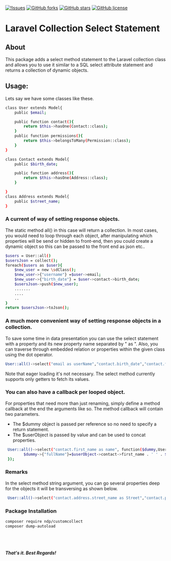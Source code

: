 [![!Issues](https://img.shields.io/github/issues/ndepaz/CustomCollect.svg?style=flat-square)](https://github.com/ndepaz/CustomCollect/issues)
[![GitHub forks](https://img.shields.io/github/forks/ndepaz/CustomCollect.svg)](https://github.com/ndepaz/CustomCollect/network)
[![GitHub stars](https://img.shields.io/github/stars/ndepaz/CustomCollect.svg)](https://github.com/ndepaz/CustomCollect/stargazers)
[![GitHub license](https://img.shields.io/github/license/ndepaz/CustomCollect.svg)](https://github.com/ndepaz/CustomCollect/blob/master/LICENSE)

# Laravel Collection Select Statement 

## About

This package adds a select method statement to the Laravel collection class and 
allows you to use it similar to a SQL select attribute statement and returns a collection of dynamic objects.
 
## Usage: 

Lets say we have some classes like these. 

```sh
class User extends Model{
    public $email;

    public function contact(){
        return $this->hasOne(Contact::class);
    }
    public function permissions(){
        return $this->belongsToMany(Permission::class);
    }
}

class Contact extends Model{
    public $birth_date;

    public function address(){
        return $this->hasOne(Address::class);
    }

}
class Address extends Model{
    public $street_name;
}
```
### A current of way of setting response objects.
The static method all() in this case will return a collection.
In most cases, you would need to loop through each object, after manipulating which properties will be send or hidden to front-end,
then you could create a dynamic object so this can be passed to the front end as json etc..

```sh
$users = User::all()
$usersJson = collect();
foreach($users as $user){
    $new_user = new \sdClass();
    $new_user->{"username"} =$user->email;
    $new_user->{"birth_date"} = $user->contact->birth_date; 
    $usersJson->push($new_user);
    .......
    ....
    ..
}
return $usersJson->toJson();
```
### A much more convenient way of setting response objects in a collection.
To save some time in data presentation you can use the select statement with a property and its new property name separated by " as ".
Also, you can traverse through embedded relation or properties within the given class using the dot operator.
```sh
User::all()->select("email as userName","contact.birth_date","contact.first_name as name")->toJson();
```
Note that eager loading it's not necessary. The select method currently supports only getters to fetch its values.


### You can also have a callback per looped object.
For properties that need more than just renaming, simply define a method callback at the end the arguments like so. 
The method callback will contain two parameters.
 - The $dummy object is passed per reference so no need to specify a return statement.
 - The $userObject is passed by value and can be used to concat properties. 
```sh
 User::all()->select("contact.first_name as name", function($dummy,User $userObject){
        $dummy->{"fullName"}=$userObject->contact->first_name . ' ' . $userObject->contact->last_name;
 });
```
### Remarks
In the select method string argument, you can go several properties deep for the objects it will be transversing as shown below.
```sh
 User::all()->select("contact.address.street_name as Street","contact.phone as CellPhone");
```
### Package Installation

```sh
composer require ndp/customcollect
composer dump-autoload
```
<br/>
<br/>

##### That's it. Best Regards!
